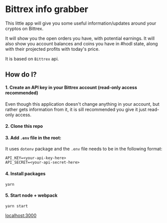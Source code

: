 # Bittrex info grabber

This little app will give you some useful information/updates around your cryptos on Bittrex.

It will show you the open orders you have, with potential earnings. It will also show you account balances and coins you have in #hodl state, along with their projected profits with today's price.

It is based on `Bittrex` api.

## How do I?

#### 1. Create an API key in your Bittrex account (read-only access recommended)
Even though this application doesn't change anything in your account, but rather gets information from it, it is sill recommended you give it just read-only access.
#### 2. Clone this repo
#### 3. Add `.env` file in the root:
It uses `dotenv` package and the `.env` file needs to be in the following format:
```
API_KEY=<your-api-key-here>
API_SECRET=<your-api-secret-here>
```
#### 4. Install packages
`yarn`
#### 5. Start node + webpack
`yarn start`

[localhost:3000](http://localhost:3000)
